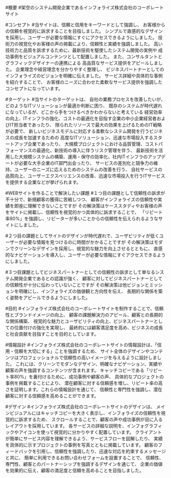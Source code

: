 #概要
#架空のシステム開発企業であるインフォライズ株式会社のコーポレートサイト

#コンセプト
#当サイトは、信頼と信用をキーワードとして強調し、
お客様からの信頼を視覚的に訴求することを目指しました。
シンプルで直感的なデザインを採用し、ユーザーが必要な情報にすぐにアクセスできるようにしました。
技術力の視覚化やお客様の声の掲載により、信頼性と実績を強調しました。
高い技術力と品質を訴求するために、最新技術を駆使したシステム開発の実例や
成功事例をビジュアルコンテンツとして配置しました。
また、コンサルタントとグラフィックデザイナーの連携による
高品質なサービス提供をアピールしました。
企業理念や経営理念を分かりやすく整理し、
ビジネスパートナーとしてのインフォライズのビジョンを明確に伝えました。
サービス詳細や具体的な事例を紹介することで、
お客様のニーズに合わせた柔軟なサービス提供を強調したコンセプトになっています。


#ターゲット
#当サイトのターゲットは、
自社の業務プロセスを改善したいが、どのようなITソリューションが最適か判断に困り、
既存のシステムが時代遅れになっているが、どこから手をつけるべきかわからないと考えている
経営効率の向上、ITインフラの強化、コストの最適化を目指す企業の中小企業経営者およびIT担当者であったり、
限られたリソースで最大の効果を上げるためのIT戦略が必要で、
新しいビジネスモデルに対応する柔軟なシステム開発を行うビジネスの成長を加速するための
高度なITソリューション、迅速な市場投入するスタートアップ企業であったり、
大規模プロジェクトにおける品質管理、コストパフォーマンスの最適化、新技術の導入に伴うリスク管理を伴う、
最新技術を活用した大規模システムの構築、運用・保守の効率化、社内ITインフラのアップデートが必要な大手企業のIT部門出会ったり、
サービスの差別化と競争力の維持、ユーザーのニーズに応えるためのシステムの改善を行う、
自社サービスの品質向上、ユーザーエクスペリエンスの改善、迅速な市場投入を行うITサービスを提供する企業などが挙げられます。


#WEBサイトを作ることで解決したい課題
#１つ目の課題として信頼性の訴求が不十分で、新規顧客の獲得に苦戦しつつ、
顧客がインフォライズの信頼性や実績を即座に理解できないことですが
その解決策はケーススタディやお客様の声をサイトに掲載し、信頼性を視覚的かつ具体的に訴求することで、
「リピート率80%」を強調し、リピーターが多いことからの信頼性を伝えられるようなサイトにしました。

#２つ目の課題としてサイトのデザインが時代遅れで、ユーザビリティが低くユーザーが必要な情報を見つけるのに時間がかかることですが
その解決策はモダンでクリーンなデザインを採用し、視覚的な魅力を向上させるとともに、
直感的なナビゲーションを導入し、ユーザーが必要な情報にすぐアクセスできるようにしました。

#３つ目課題としてビジネスパートナーとしての信頼性の訴求として単なるシステム開発企業であるとの認識が強く、
顧客に対してビジネスパートナーとしての信頼性が十分に伝わっていないことですが
その解決策は他ビジョンとミッションを明確にし、インフォライズの価値観と方向性を伝え、
長期的な関係を築く姿勢をアピールできるようにしました。

#目的
#インフォライズ株式会社のコーポレートサイトを制作することで、信頼性とブランドイメージの向上、
顧客の課題解決力のアピール、顧客との長期的な関係構築、
視覚的な魅力とユーザビリティの向上、ビジネスパートナーとしての位置付けの強化を実現し、
最終的には顧客満足度を高め、ビジネスの成長と社会貢献を目指すことを目的としています。

#情報設計
#インフォライズ株式会社のコーポレートサイトの情報設計は、「信用・信頼を大切にする」ことを強調するため、
サイト全体のデザインやコンテンツはプロフェッショナルで信頼性の高いイメージを与えるように設計しました。
これには、クリーンでモダンなデザイン、明確なナビゲーション、実績や顧客の声を強調するコンテンツが含まれます。
キャッチコピーである「リピート率80%」を裏付けるために、成功事例や顧客の声、
具体的なプロジェクトの事例を掲載することにより、
潜在顧客に対する信頼感を増し、リピート率の高さを証明します。これらの情報設計を通じて、
信頼性と専門性を強調し、潜在顧客に対する信頼感を高めることができます。

#デザイン
#インフォライズ株式会社のコーポレートサイトのデザインは、
メインビジュアルにはキャッチコピーを大きく表示し、インフォライズの信頼性を視覚的に訴求するため、
スクロールすることで、顧客の声や成功事例が目に入るレイアウトを採用しています。
各サービスの詳細な説明を、インフォグラフィックやアイコンを使って視覚的に分かりやすく配置しています。
クライアントが簡単にサービス内容を理解できるよう、サービスフローを図解したり、
実績を具体的に示すプロジェクトの事例を写真とともに掲載しています。
顧客のフィードバックを引用し、信頼性を強調したり、迅速な対応を約束するメッセージと共に、
簡単に利用できるお問い合わせフォームを設置することで、
信頼性、専門性、顧客とのパートナーシップを強調するデザインを通じて、
企業の価値を効果的に伝え、顧客の満足度と信頼を高めることを目指しました。	
